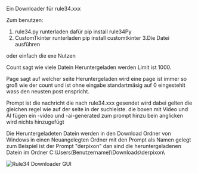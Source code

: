 Ein Downloader für rule34.xxx

Zum benutzen:
1. rule34.py runterladen dafür pip install rule34Py
2. CustomTkinter runterladen pip install customtkinter 
3.Die Datei ausführen

oder einfach die exe Nutzen

Count sagt wie viele Datein Heruntergeladen werden Limit ist 1000.

Page sagt auf welcher seite Heruntergeladen wird eine page ist immer so groß wie der count und ist ohne eingabe standartmäsig auf 0 eingestehlt wass den neusten post enspricht.

Prompt ist die nachricht die nach rule34.xxx gesendet wird dabei gelten die gleichen regel wie auf der seite in der suchleiste.
die boxen mit Video und AI fügen ein -video und -ai-generated zum prompt hinzu bein anglicken wird nichts hinzugefügt

Die Heruntergeladeten Datein werden in den Download Ordner von Windows in einen Neuangelegten Ordner mit den Prompt als Namen gelegt zum Beispiel ist der Prompt "derpixon" dan sind die heruntergeladenen Datein im Ordner C:\Users\(Benutzername)\Downloads\derpixon\

![Rule34 Downloader GUI](https://github.com/JohannesBOZZ/Rule34-Downloader/assets/95292913/b7beea11-2310-404a-b3cb-2d5924cf5ee2)
